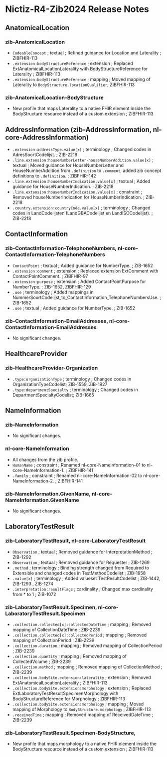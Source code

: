 # Nictiz-R4-Zib2024 Release Notes

## AnatomicalLocation 
### zib-AnatomicalLocation
* `CodeableConcept` ; textual ; Refined guidance for Location and Laterality ; ZIBFHIR-113
* `.extension:bodyStructureReference` ; extension ; Replaced ExtAnatomicalLocationLaterality with BodyStructureReference for Laterality ; ZIBFHIR-113
* `.extension:bodyStructureReference` ; mapping ; Moved mapping of Laterality to `BodyStructure.locationQualifier`; ZIBFHIR-113

### zib-AnatomicalLocation-BodyStructure
* New profile that maps Laterality to a native FHIR element inside the BodyStructure resource instead of a custom extension ; ZIBFHIR-113

## AddressInformation (zib-AddressInformation, nl-core-AddressInformation)
* `.extension:addressType.value[x]` ; terminology ; Changed codes in AdresSoortCodelijst. ; ZIB-2218
* `.line.extension:houseNumberLetter-houseNumberAddition.value[x]` ; textual ; Moved guidance for HouseNumberLetter and HouseNumberAddition from `.definition` to `.comment`, added zib concept definitions to `.definition`. ; ZIBFHIR-142
* `.line.extension:houseNumberIndication.value[x]` ; textual ; Added guidance for HouseNumberIndication. ; ZIB-2218
* `.line.extension:houseNumberIndication.value[x]` ; constraint ; Removed houseNumberIndication for HouseNumberIndication. ; ZIB-2218
* `.country.extension:countryCode.value[x]` ; terminology ; Changed codes in LandCodelijsten (LandGBACodelijst en LandISOCodelijst). ; ZIB-2218

## ContactInformation 
### zib-ContactInformation-TelephoneNumbers, nl-core-ContactInformation-TelephoneNumbers
* `ContactPoint` ; textual ; Added guidance for NumberType. ; ZIB-1652
* `.extension:comment` ; extension ; Replaced extension ExtComment with ContactPointComment. ; ZIBFHIR-97
* `.extension:purpose` ; extension ; Added ContactPointPurpose for NumberType. ; ZIB-1652, ZIBFHIR-129
* `.use` ; terminology ; Added mappings in NummerSoortCodelijst_to_ContactInformation_TelephoneNumbersUse. ; ZIB-1652
* `.use` ; textual ; Added guidance for NumberType. ; ZIB-1652

### zib-ContactInformation-EmailAddresses, nl-core-ContactInformation-EmailAddresses
* No significant changes.

## HealthcareProvider
### zib-HealthcareProvider-Organization
* `.type:organizationType` ; terminology ; Changed codes in OrganizationTypeCodelist; ZIB-1559, ZIB-1927
* `.type:departmentSpecialty` ; terminology ; Changed codes in DepartmentSpecialtyCodelist; ZIB-1665

## NameInformation
### zib-NameInformation
* No significant changes.

### nl-core-NameInformation
* All changes from the zib profile.
* `HumanName` ; constraint ; Renamed nl-core-NameInformation-01 to nl-core-NameInformation-1. ; ZIBFHIR-141
* `.family` ; constraint ; Renamed nl-core-NameInformation-02 to nl-core-NameInformation-2. ; ZIBFHIR-141

### zib-NameInformation.GivenName, nl-core-NameInformation.GivenName
* No significant changes.

## LaboratoryTestResult
### zib-LaboratoryTestResult, nl-core-LaboratoryTestResult
* `Observation` ; textual ; Removed guidance for InterpretationMethod ; ZIB-1292
* `Observation` ; textual ; Removed guidance for Requester ; ZIB-1269
* `.method` ; terminology ; Binding strength changed from Required to Extensible and changed codes in TestMethodCodelist ; ZIB-1958
* `.value[x]` ; terminology ; Added valueset TestResultCodelist ; ZIB-1442, ZIB-1293 , ZIB-1274
* `.interpretation:resultFlags` ; cardinality ; Changed max cardinality from * to 1 ; ZIB-1072

### zib-LaboratoryTestResult.Specimen, nl-core-LaboratoryTestResult.Specimen
* `.collection.collected[x]:collectedDateTime` ; mapping ; Removed mapping of CollectionDateTime ; ZIB-2239
* `.collection.collected[x]:collectedPeriod` ; mapping ; Removed mapping of CollectionPeriod ; ZIB-2239
* `.collection.duration` ; mapping ; Removed mapping of CollectionPeriod ; ZIB-2239
* `.collection.quantity` ; mapping ; Removed mapping of CollectedVolume ; ZIB-2239
* `.collection.method` ; mapping ; Removed mapping of CollectionMethod ; ZIB-2239
* `.collection.bodySite.extension:laterality` ; extension ; Removed ExtAnatomicalLocationLaterality ; ZIBFHIR-113
* `.collection.bodySite.extension:morphology` ; extension ; Replaced ExtLaboratoryTestResultSpecimenMorphology with  BodyStructureReference for Morphology ; ZIBFHIR-113
* `.collection.bodySite.extension:morphology` ; mapping ; Moved mapping of Morphology to `BodyStructure.morphology` ; ZIBFHIR-113
* `.receivedTime` ; mapping ; Removed mapping of ReceivedDateTime ; ZIB-2239

### zib-LaboratoryTestResult.Specimen-BodyStructure, 
* New profile that maps morphology to a native FHIR element inside the BodyStructure resource instead of a custom extension ; ZIBFHIR-113





